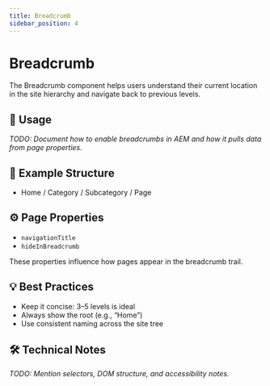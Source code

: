 ```yaml
---
title: Breadcrumb
sidebar_position: 4
---
```


# Breadcrumb

The Breadcrumb component helps users understand their current location in the site hierarchy and navigate back to previous levels.

## 🧩 Usage

_TODO: Document how to enable breadcrumbs in AEM and how it pulls data from page properties._

## 🔗 Example Structure

- Home / Category / Subcategory / Page

## ⚙️ Page Properties

- `navigationTitle`
- `hideInBreadcrumb`

These properties influence how pages appear in the breadcrumb trail.

## 💡 Best Practices

- Keep it concise: 3–5 levels is ideal
- Always show the root (e.g., “Home”)
- Use consistent naming across the site tree

## 🛠️ Technical Notes

_TODO: Mention selectors, DOM structure, and accessibility notes._
